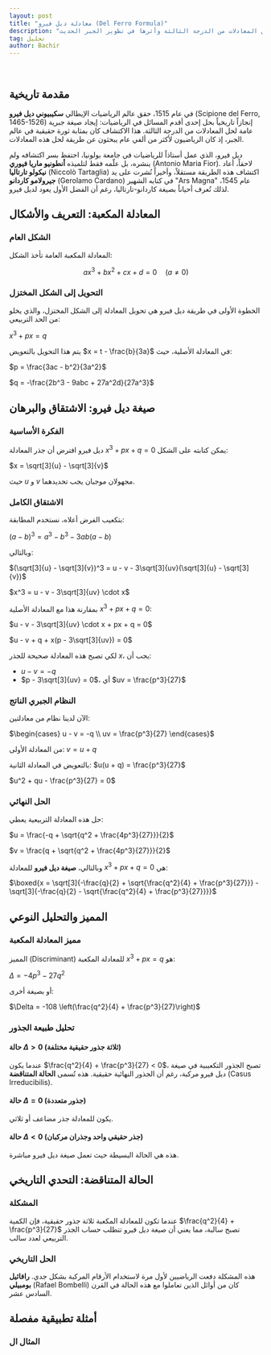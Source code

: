 ```yaml
---
layout: post
title: "معادلة ديل فيرو (Del Ferro Formula)"
description: "استكشاف الطريقة الجبرية لحل المعادلات من الدرجة الثالثة وأثرها في تطوير الجبر الحديث"
tag: تحليل
author: Bachir
---
```


<br>

## مقدمة تاريخية

في عام 1515، حقق عالم الرياضيات الإيطالي **سكيبيوني ديل فيرو** (Scipione del Ferro, 1465-1526) إنجازاً تاريخياً بحل إحدى أقدم المسائل في الرياضيات: إيجاد صيغة جبرية عامة لحل المعادلات من الدرجة الثالثة. هذا الاكتشاف كان بمثابة ثورة حقيقية في عالم الجبر، إذ كان الرياضيون لأكثر من ألفي عام يبحثون عن طريقة لحل هذه المعادلات.

ديل فيرو، الذي عمل أستاذاً للرياضيات في جامعة بولونيا، احتفظ بسر اكتشافه ولم ينشره، بل علّمه فقط لتلميذه **أنطونيو ماريا فيوري** (Antonio Maria Fior). لاحقاً، أعاد **نيكولو تارتاليا** (Niccolò Tartaglia) اكتشاف هذه الطريقة مستقلاً، وأخيراً نُشرت على يد **جيرولامو كاردانو** (Gerolamo Cardano) في كتابه الشهير "Ars Magna" عام 1545، لذلك تُعرف أحياناً بصيغة كاردانو-تارتاليا، رغم أن الفضل الأول يعود لديل فيرو.

## المعادلة المكعبة: التعريف والأشكال

### الشكل العام
المعادلة المكعبة العامة تأخذ الشكل:

$$ax^3 + bx^2 + cx + d = 0 \quad (a \neq 0)$$

### التحويل إلى الشكل المختزل
الخطوة الأولى في طريقة ديل فيرو هي تحويل المعادلة إلى الشكل المختزل، والذي يخلو من الحد التربيعي:

$x^3 + px = q$

يتم هذا التحويل بالتعويض $x = t - \frac{b}{3a}$ في المعادلة الأصلية، حيث:

$p = \frac{3ac - b^2}{3a^2}$

$q = -\frac{2b^3 - 9abc + 27a^2d}{27a^3}$


## صيغة ديل فيرو: الاشتقاق والبرهان

### الفكرة الأساسية
ديل فيرو افترض أن جذر المعادلة $x^3 + px + q = 0$ يمكن كتابته على الشكل:

$x = \sqrt[3]{u} - \sqrt[3]{v}$

حيث $u$ و $v$ مجهولان موجبان يجب تحديدهما.

### الاشتقاق الكامل
بتكعيب الفرض أعلاه، نستخدم المطابقة:

$(a - b)^3 = a^3 - b^3 - 3ab(a - b)$

وبالتالي:

$(\sqrt[3]{u} - \sqrt[3]{v})^3 = u - v - 3\sqrt[3]{uv}(\sqrt[3]{u} - \sqrt[3]{v})$

$x^3 = u - v - 3\sqrt[3]{uv} \cdot x$

بمقارنة هذا مع المعادلة الأصلية $x^3 + px + q = 0$:

$u - v - 3\sqrt[3]{uv} \cdot x + px + q = 0$

$u - v + q + x(p - 3\sqrt[3]{uv}) = 0$

لكي تصبح هذه المعادلة صحيحة للجذر $x$، يجب أن:
- $u - v = -q$
- $p - 3\sqrt[3]{uv} = 0$، أي $uv = \frac{p^3}{27}$

### النظام الجبري الناتج
الآن لدينا نظام من معادلتين:

$\begin{cases}
u - v = -q \\
uv = \frac{p^3}{27}
\end{cases}$

من المعادلة الأولى: $v = u + q$

بالتعويض في المعادلة الثانية:
$u(u + q) = \frac{p^3}{27}$

$u^2 + qu - \frac{p^3}{27} = 0$

### الحل النهائي
حل هذه المعادلة التربيعية يعطي:

$u = \frac{-q + \sqrt{q^2 + \frac{4p^3}{27}}}{2}$

$v = \frac{q + \sqrt{q^2 + \frac{4p^3}{27}}}{2}$

وبالتالي، **صيغة ديل فيرو** للمعادلة $x^3 + px + q = 0$ هي:

$\boxed{x = \sqrt[3]{-\frac{q}{2} + \sqrt{\frac{q^2}{4} + \frac{p^3}{27}}} - \sqrt[3]{-\frac{q}{2} - \sqrt{\frac{q^2}{4} + \frac{p^3}{27}}}}$

## المميز والتحليل النوعي

### مميز المعادلة المكعبة
المميز (Discriminant) للمعادلة المكعبة $x^3 + px = q$ هو:

$\Delta = -4p^3 - 27q^2$

أو بصيغة أخرى:

$\Delta = -108 \left(\frac{q^2}{4} + \frac{p^3}{27}\right)$

### تحليل طبيعة الجذور

#### حالة $\Delta > 0$ (ثلاثة جذور حقيقية مختلفة)
عندما يكون $\frac{q^2}{4} + \frac{p^3}{27} < 0$، تصبح الجذور التكعيبية في صيغة ديل فيرو مركبة، رغم أن الجذور النهائية حقيقية. هذه تُسمى **الحالة المتناقضة** (Casus Irreducibilis).

#### حالة $\Delta = 0$ (جذور متعددة)
يكون للمعادلة جذر مضاعف أو ثلاثي.

#### حالة $\Delta < 0$ (جذر حقيقي واحد وجذران مركبان)
هذه هي الحالة البسيطة حيث تعمل صيغة ديل فيرو مباشرة.

## الحالة المتناقضة: التحدي التاريخي

### المشكلة
عندما تكون للمعادلة المكعبة ثلاثة جذور حقيقية، فإن الكمية $\frac{q^2}{4} + \frac{p^3}{27}$ تصبح سالبة، مما يعني أن صيغة ديل فيرو تتطلب حساب الجذر التربيعي لعدد سالب.

### الحل التاريخي
هذه المشكلة دفعت الرياضيين لأول مرة لاستخدام الأرقام المركبة بشكل جدي. **رافائيل بومبيلي** (Rafael Bombelli) كان من أوائل الذين تعاملوا مع هذه الحالة في القرن السادس عشر.

## أمثلة تطبيقية مفصلة

### المثال ال
